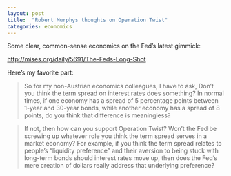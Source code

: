 ```yaml
---
layout: post
title:  "Robert Murphys thoughts on Operation Twist"
categories: economics
---
```


Some clear, common-sense economics on the Fed’s latest gimmick:

<!-- more -->

<a href="http://mises.org/daily/5691/The-Feds-Long-Shot" target="_blank">http://mises.org/daily/5691/The-Feds-Long-Shot</a>

Here’s my favorite part:

>So for my non-Austrian economics colleagues, I have to ask, Don’t you think the term spread on interest rates does something? In normal times, if one economy has a spread of 5 percentage points between 1-year and 30-year bonds, while another economy has a spread of 8 points, do you think that difference is meaningless?

>If not, then how can you support Operation Twist? Won’t the Fed be screwing up whatever role you think the term spread serves in a market economy? For example, if you think the term spread relates to people’s “liquidity preference” and their aversion to being stuck with long-term bonds should interest rates move up, then does the Fed’s mere creation of dollars really address that underlying preference?